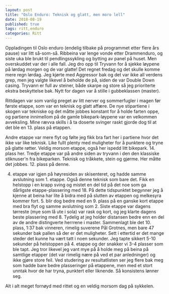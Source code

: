 ```yaml
---
layout: post
title: "Oslo Enduro: Teknisk og glatt, men moro lell"
date: 2018-08-19
published: true 
tags: ritt,enduro
categories: Ritt
---
```


Oppladingen til Oslo enduro (endelig tilbake på programmet etter flere års pause) var litt så-som-så. Ribbeina var lenge vonde etter Drammenduro, og siste uka ble brukt til pendlingssykling og bytting av panel på huset. Men overskuddet var der i alle fall. Jeg dro opp til Tryvann for å sjekke løypene på lørdag morgen og de var glatte! Det regnet fredag og det skulle komme mere regn lørdag. Jeg kjørte med Aggressor bak og det var ikke all verdens grep, men jeg valgte likevel å beholde de på, siden de var Double Down casing. Tryvann er full av steiner, både skarpe og store så jeg prioriterte ekstra beskyttelse bak. Nytt for dagen var å stille i gubbeklassen (master). 

Rittdagen var som vanlig preget av litt nerver og sommerfugler i magen før første etappe, som var en teknisk og glatt affære. De nye stipartiene i skogen var tekniske og det måtte jobbes konstant for å holde farten oppe, og partiene innimellom på de gamle bikepark-løypene var en velkommen avveksling. Mine rævva skills i å ta doserte svinger raskt gjorde dog til at det ble en 13. plass på etappen. 

Andre etappe var mere flyt og følte jeg fikk bra fart her i partiene hvor det ikke var like teknisk. Like fullt plenty med muligheter for å punktere og tryne på glatte røtter. Veldig morsom etappe, også her ispedd litt bikepark. 14. plass her. Tredje etappe var på andre siden av tryvann i den den klassiske stiknuser'n fra bikeparken. Teknisk og tråkkete, stein og gjørme. Her måtte det jobbes. 12. plass på denne. 

4. etappe var igjen på høyresiden av skisenteret, og hadde samme avslutning som 1. etappe. Også denne teknisk som bare det. Fikk en helstopp i en krapp sving og mistet en del tid på det noe som ga dårligste etappe-plassering med 18. På dette tidspunktet begynner jeg å kjenne at beina har lite å bidra med på slutten av etappen og melkesyra kommer fort. 5. blir dog bedre med en 9. plass på en ganske kort etappe med bra flyt og samme avslutning som 2. Siste etappe var dagens tørreste (mye som lå ute i sola) var rask og kort, og jeg klarte dagens beste plassering med 8. Tydelig at jeg holder distansen bedre enn en del av de andre distingverte herrrene i master. Sammenlagt ble det 10. plass, 1:37 bak vinneren, rimelig suverene Pål Grotnes, men bare 47 sekunder bak pallen så der er det muligheter. Sett i ettertid er det mange steder det kunne ha vært tatt i noen sekunder. Jeg tapte sikkert 5-10 sekunder på helstoppen på 4. etappe og der snakker vi 3-4 plasser som ble tapt. Jeg tror likevel jeg vant mye på å holde meg på beina på samtlige etapper (det var rimelig nære på ved et par anledninger) og ikke gjøre store feil. Ved studering av resultatlisten ser jeg flere bak meg som hadde bare bedre plasseringer på etappene, men med et stort unntak hvor de har tryna, punktert eller liknende. Så konsistens lønner seg. 

Alt i alt meget fornøyd med rittet og en veldig morsom dag på sykkelen. 

